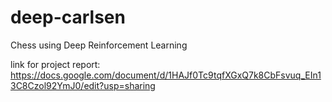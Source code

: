 # deep-carlsen
Chess using Deep Reinforcement Learning

link for project report: https://docs.google.com/document/d/1HAJf0Tc9tqfXGxQ7k8CbFsvuq_EIn13C8Czol92YmJ0/edit?usp=sharing
